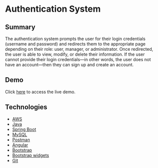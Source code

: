 # Authentication System

## Summary
The authentication system prompts the user for their login credentials (username and password) and redirects them to the appropriate page depending on their role: user, manager, or administrator. Once redirected, the user is able to view, modify, or delete their information. If the user cannot provide their login credentials—in other words, the user does not have an account—then they can sign up and create an account.

## Demo
Click [here](http://authentication-system.s3-website.us-east-2.amazonaws.com/#/login) to access the live demo.

## Technologies
* [AWS](https://aws.amazon.com/)
* [Java](https://www.java.com/)
* [Spring Boot](https://spring.io/)
* [MySQL](https://www.mysql.com)
* [Postman](https://www.postman.com/)
* [Angular](https://angular.io)
* [Bootstrap](https://getbootstrap.com/)
* [Bootstrap widgets](https://ng-bootstrap.github.io/#/home)
* [Git](https://git-scm.com)
